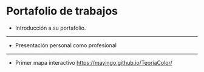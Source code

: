 Portafolio de trabajos 
=======================
- Introducción a su portafolio.

----------------------------
- Presentación personal como profesional

--------------------------
- Primer mapa interactivo
   https://mayingo.github.io/TeoriaColor/
  
  

